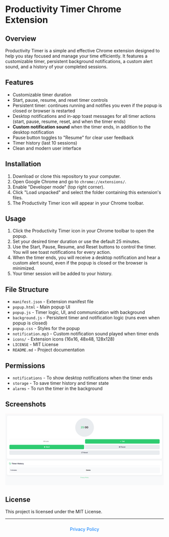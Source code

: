 # Productivity Timer Chrome Extension

## Overview
Productivity Timer is a simple and effective Chrome extension designed to help you stay focused and manage your time efficiently. It features a customizable timer, persistent background notifications, a custom alert sound, and a history of your completed sessions.

## Features
- Customizable timer duration
- Start, pause, resume, and reset timer controls
- Persistent timer: continues running and notifies you even if the popup is closed or browser is restarted
- Desktop notifications and in-app toast messages for all timer actions (start, pause, resume, reset, and when the timer ends)
- **Custom notification sound** when the timer ends, in addition to the desktop notification
- Pause button toggles to "Resume" for clear user feedback
- Timer history (last 10 sessions)
- Clean and modern user interface

## Installation
1. Download or clone this repository to your computer.
2. Open Google Chrome and go to `chrome://extensions/`.
3. Enable "Developer mode" (top right corner).
4. Click "Load unpacked" and select the folder containing this extension's files.
5. The Productivity Timer icon will appear in your Chrome toolbar.

## Usage
1. Click the Productivity Timer icon in your Chrome toolbar to open the popup.
2. Set your desired timer duration or use the default 25 minutes.
3. Use the Start, Pause, Resume, and Reset buttons to control the timer. You will see toast notifications for every action.
4. When the timer ends, you will receive a desktop notification and hear a custom alert sound, even if the popup is closed or the browser is minimized.
5. Your timer session will be added to your history.

## File Structure
- `manifest.json` - Extension manifest file
- `popup.html` - Main popup UI
- `popup.js` - Timer logic, UI, and communication with background
- `background.js` - Persistent timer and notification logic (runs even when popup is closed)
- `popup.css` - Styles for the popup
- `notification.mp3` - Custom notification sound played when timer ends
- `icons/` - Extension icons (16x16, 48x48, 128x128)
- `LICENSE` - MIT License
- `README.md` - Project documentation

## Permissions
- `notifications` - To show desktop notifications when the timer ends
- `storage` - To save timer history and timer state
- `alarms` - To run the timer in the background

## Screenshots
![Screenshot](icons/screenshot.png)

## License
This project is licensed under the MIT License.

---

<div align="center" style="margin-top: 24px; font-size: 1em; color: #888;">
  <a href="PRIVACY.html" target="_blank" style="color: #007bff; text-decoration: none;">Privacy Policy</a>
</div>


